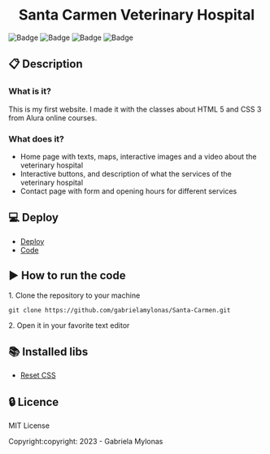 <h1 align="center"> Santa Carmen Veterinary Hospital</h1>

![Badge](https://img.shields.io/static/v1?label=Status&message=Finished&color=brigthgreen&style=flat)
![Badge](https://img.shields.io/static/v1?label=Licence&message=MIT&color=purple&style=flat)
![Badge](https://img.shields.io/static/v1?label=Language&message=HTML%205&color=red&style=flat)
![Badge](https://img.shields.io/static/v1?label=Language&message=CSS%203&color=blue&style=flat)

## :clipboard: Description
### What is it?
<p>This is my first website. I made it with the classes about HTML 5 and CSS 3 from Alura online courses.</p>

### What does it?
- Home page with texts, maps, interactive images and a video about the veterinary hospital
- Interactive buttons, and description of what the services of the veterinary hospital
- Contact page with form and opening hours for different services

## :computer: Deploy
- [Deploy](https://gabrielamylonas.github.io/Santa-Carmen/index.html)
- [Code](https://github.com/gabrielamylonas/Santa-Carmen)

## :arrow_forward: How to run the code
<p>1. Clone the repository to your machine</p>

```
git clone https://github.com/gabrielamylonas/Santa-Carmen.git
```
<p>2. Open it in your favorite text editor</p>

## :books: Installed libs
- [Reset CSS](http://meyerweb.com/eric/tools/css/reset/)

## :lock: Licence
<p>MIT License</p>
<p>Copyright:copyright: 2023 - Gabriela Mylonas</p>
